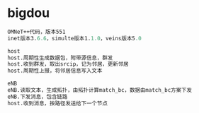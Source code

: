 # bigdou

```p
OMNeT++代码，版本551
inet版本3.6.6，simulte版本1.1.0，veins版本5.0
```

```p
host
host.周期性生成数据包，附带源信息，群发
host.收到群发，取出srcip，记为邻居，更新邻居
host.周期性上报，将邻居信息写入文本
```


```p
eNB
eNB.读取文本，生成拓扑，由拓扑计算match_bc，数据由match_bc方案下发
eNB.下发消息，包含链路
host.收到消息，按路径发送给下一个节点
```
